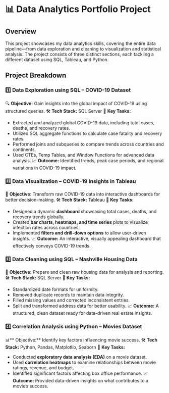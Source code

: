 # 📊 **Data Analytics Portfolio Project**

## **Overview**

This project showcases my data analytics skills, covering the entire data pipeline—from data exploration and cleaning to visualization and statistical analysis. The project consists of three distinct sections, each tackling a different dataset using SQL, Tableau, and Python.

## **Project Breakdown**

### 1️⃣ **Data Exploration using SQL – COVID-19 Dataset**

🔍 **Objective:** Gain insights into the global impact of COVID-19 using structured queries.
🛠 **Tech Stack:** SQL Server
📌 **Key Tasks:**

- Extracted and analyzed global COVID-19 data, including total cases, deaths, and recovery rates.
- Utilized SQL aggregate functions to calculate case fatality and recovery rates.
- Performed joins and subqueries to compare trends across countries and continents.
- Used CTEs, Temp Tables, and Window Functions for advanced data analysis.
📈 **Outcome:** Identified trends, peak case periods, and regional variations in COVID-19 impact.

### 2️⃣ **Data Visualization – COVID-19 Insights in Tableau**
🎨 **Objective**: Transform raw COVID-19 data into interactive dashboards for better decision-making.
🛠 **Tech Stack:** Tableau
📌 **Key Tasks:**

- Designed a dynamic **dashboard** showcasing total cases, deaths, and recovery trends globally.
- Created **bar charts, heatmaps, and time series** plots to visualize infection rates across countries.
- Implemented **filters and drill-down options** to allow user-driven insights.
📈 **Outcome:** An interactive, visually appealing dashboard that effectively conveys COVID-19 trends.

### 3️⃣ **Data Cleaning using SQL – Nashville Housing Data**
🧼 **Objective:** Prepare and clean raw housing data for analysis and reporting.
🛠 **Tech Stack:** SQL Server
📌 **Key Tasks:**

- Standardized date formats for uniformity.
- Removed duplicate records to maintain data integrity.
- Filled missing values and corrected inconsistent entries.
- Split and transformed address data for better usability.
📈 **Outcome:** A structured, clean dataset ready for data-driven real estate insights.

### 4️⃣ **Correlation Analysis using Python – Movies Dataset**
📊** Objective:** Identify key factors influencing movie success.
🛠 **Tech Stack:** Python, Pandas, Matplotlib, Seaborn
📌 **Key Tasks:**

- Conducted **exploratory data analysis (EDA)** on a movie dataset.
- Used **correlation heatmaps** to examine relationships between movie ratings, revenue, and budget.
- Identified significant factors affecting box office performance.
📈 **Outcome:** Provided data-driven insights on what contributes to a movie’s success.
